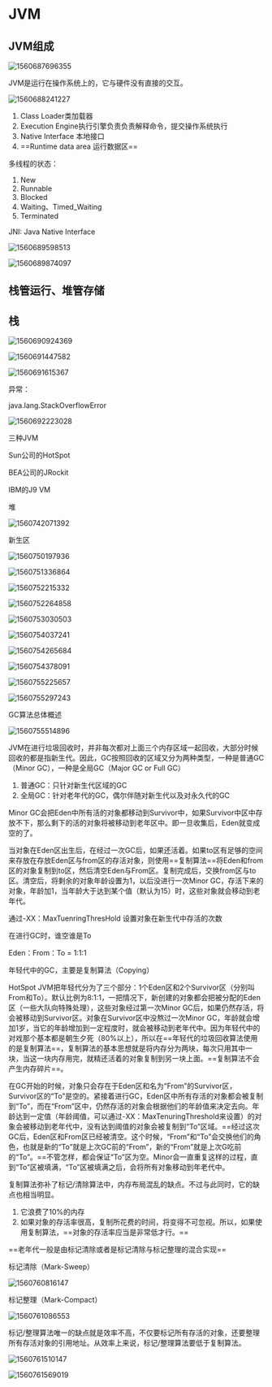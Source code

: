 # JVM

## JVM组成

![1560687696355](image\1560687696355.PNG)

JVM是运行在操作系统上的，它与硬件没有直接的交互。

![1560688241227](image\1560688241227.png)

1. Class Loader类加载器
2. Execution Engine执行引擎负责负责解释命令，提交操作系统执行
3. Native Interface 本地接口
4. ==Runtime data area 运行数据区==

多线程的状态：

1. New
2. Runnable
3. Blocked
4. Waiting、Timed_Waiting
5. Terminated

JNI: Java Native Interface



![1560689598513](image\1560689598513.png)



![1560689874097](image\1560689874097.png)

## 栈管运行、堆管存储

## 栈

![1560690924369](image\1560690924369.png)

![1560691447582](image\1560691447582.png)

![1560691615367](image\1560691615367.png)

异常：

java.lang.StackOverflowError

![1560692223028](image\1560692223028.png)

三种JVM

Sun公司的HotSpot

BEA公司的JRockit

IBM的J9 VM

堆

![1560742071392](image\1560742071392.png)

新生区

![1560750197936](image\1560750197936.png)

![1560751336864](E:\Note\jvm\image\1560751336864.png)

![1560752215332](image\1560752215332.png)

![1560752264858](image\1560752264858.png)

![1560753030503](image\1560753030503.png)

![1560754037241](image\1560754037241.png)

![1560754265684](image\1560754265684.png)

![1560754378091](image\1560754378091.png)

![1560755225657](image\1560755225657.png)

![1560755297243](image\1560755297243.png)

GC算法总体概述

![1560755514896](image\1560755514896.png)

JVM在进行垃圾回收时，并非每次都对上面三个内存区域一起回收，大部分时候回收的都是指新生代。因此，GC按照回收的区域又分为两种类型，一种是普通GC（Minor GC），一种是全局GC（Major GC or Full GC）

1. 普通GC：只针对新生代区域的GC
2. 全局GC：针对老年代的GC，偶尔伴随对新生代以及对永久代的GC

Minor GC会把Eden中所有活的对象都移动到Survivor中，如果Survivor中区中存放不下，那么剩下的活的对象将被移动到老年区中。即一旦收集后，Eden就变成空的了。

当对象在Eden区出生后，在经过一次GC后，如果还活着。如果to区有足够的空间来存放在存放Eden区与from区的存活对象，则使用==复制算法==将Eden和from区的对象复制到to区，然后清空Eden与From区。复制完成后，交换from区与to区。清空后，将剩余的对象年龄设置为1，以后没进行一次Minor GC，存活下来的对象，年龄加1，当年龄大于达到某个值（默认为15）时，这些对象就会移动到老年代。

通过-XX：MaxTuenringThresHold 设置对象在新生代中存活的次数

在进行GC时，谁空谁是To

Eden：From：To = 1:1:1

年轻代中的GC，主要是复制算法（Copying）

HotSpot JVM把年轻代分为了三个部分：1个Eden区和2个Survivor区（分别叫From和To）。默认比例为8:1:1，一把情况下，新创建的对象都会把被分配的Eden区（一些大队向特殊处理），这些对象经过第一次Minor GC后，如果仍然存活，将会被移动到Survivor区。对象在Survivor区中没熬过一次Minor GC，年龄就会增加1岁，当它的年龄增加到一定程度时，就会被移动到老年代中。因为年轻代中的对戏那个基本都是朝生夕死（80%以上），所以在==年轻代的垃圾回收算法使用的是复制算法==，复制算法的基本思想就是将内存分为两块，每次只用其中一块，当这一块内存用完，就精还活着的对象复制到另一块上面。==复制算法不会产生内存碎片==。

在GC开始的时候，对象只会存在于Eden区和名为“From”的Survivor区，Survivor区的“To”是空的。紧接着进行GC，Eden区中所有存活的对象都会被复制到“To”，而在“From”区中，仍然存活的对象会根据他们的年龄值来决定去向。年龄达到一定值（年龄阈值，可以通过-XX：MaxTenuringThreshold来设置）的对象会被移动到老年代中，没有达到阈值的对象会被复制到“To”区域。==经过这次GC后，Eden区和From区已经被清空。这个时候，“From”和“To”会交换他们的角色，也就是新的“To”就是上次GC前的“From”，新的“From”就是上次G吃前的“To”。==不管怎样，都会保证“To”区为空。Minor会一直重复这样的过程，直到“To”区被填满，“To”区被填满之后，会将所有对象移动到年老代中。

复制算法弥补了标记/清除算法中，内存布局混乱的缺点。不过与此同时，它的缺点也相当明显。

1. 它浪费了10%的内存
2. 如果对象的存活率很高，复制所花费的时间，将变得不可忽视。所以，如果使用复制算法，==对象的存活率应当是非常低才行。==

 

==老年代一般是由标记清除或者是标记清除与标记整理的混合实现==

标记清除（Mark-Sweep）

![1560760816147](image\1560760816147.png)

标记整理（Mark-Compact）

![1560761086553](image\1560761086553.png)

标记/整理算法唯一的缺点就是效率不高，不仅要标记所有存活的对象，还要整理所有存活对象的引用地址。从效率上来说，标记/整理算法要低于复制算法。

![1560761510147](image\1560761510147.png)

![1560761569019](image\1560761569019.png)



























